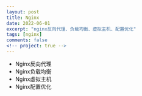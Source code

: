 ```yaml
---
layout: post
title: Nginx
date: 2022-06-01
excerpt: "nginx反向代理、负载均衡、虚拟主机、配置优化"
tags: [nginx]
comments: false
<!-- project: true -->
---
```


* Nginx反向代理
* Nginx负载均衡
* Nginx虚拟主机
* Nginx配置优化
